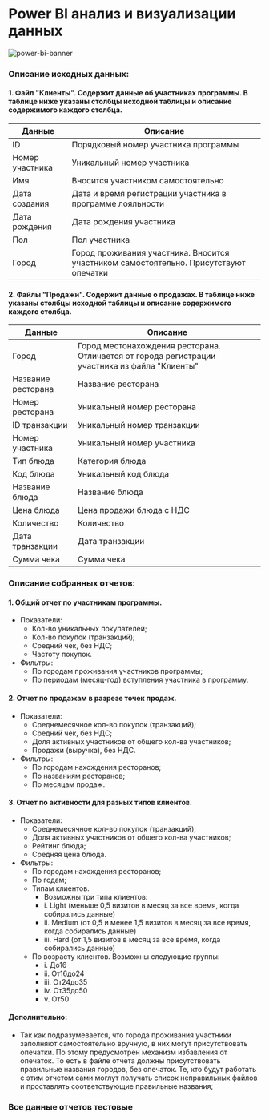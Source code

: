 # Power BI анализ и визуализации данных


![power-bi-banner](https://user-images.githubusercontent.com/43387913/56744961-1e1ae800-6782-11e9-9b1a-175dd66fba7d.jpg)


### Описание исходных данных:

#### 1. Файл "Клиенты". Содержит данные об участниках программы. В таблице ниже указаны столбцы исходной таблицы и описание содержимого каждого столбца.

| Данные          | Описание                                                                              |
|-----------------|---------------------------------------------------------------------------------------|
| ID              | Порядковый номер участника программы                                                  |
| Номер участника | Уникальный номер участника                                                            |
| Имя             | Вносится участником самостоятельно                                                    |
| Дата создания   | Дата и время регистрации участника в программе лояльности                             |
| Дата рождения   | Дата рождения участника                                                               |
| Пол             | Пол участника                                                                         |
| Город           | Город проживания участника. Вносится участником самостоятельно. Присутствуют опечатки |


#### 2. Файлы "Продажи". Содержит данные о продажах. В таблице ниже указаны столбцы исходной таблицы и описание содержимого каждого столбца.

| Данные             | Описание                                                                                       |
|--------------------|------------------------------------------------------------------------------------------------|
| Город              | Город местонахождения ресторана. Отличается от города регистрации участника из файла "Клиенты" |
| Название ресторана | Название ресторана                                                                             |
| Номер ресторана    | Уникальный номер ресторана                                                                     |
| ID транзакции      | Уникальный номер транзакции                                                                    |
| Номер участника    | Уникальный номер участника                                                                     |
| Тип блюда          | Категория блюда                                                                                |
| Код блюда          | Уникальный код блюда                                                                           |
| Название блюда     | Название блюда                                                                                 |
| Цена блюда         | Цена продажи блюда с НДС                                                                       |
| Количество         | Количество                                                                                     |
| Дата транзакции    | Дата транзакции                                                                                |
| Сумма чека         | Сумма чека                                                                                     |


### Описание собранных отчетов:

#### 1. Общий отчет по участникам программы. 
 * Показатели:
   * Кол-во уникальных покупателей;
   * Кол-во покупок (транзакций);
   * Средний чек, без НДС;
   * Частоту покупок.
 * Фильтры:
   * По городам проживания участников программы;
   * По периодам (месяц-год) вступления участника в программу.
  
#### 2. Отчет по продажам в разрезе точек продаж.
* Показатели:
   * Среднемесячное кол-во покупок (транзакций);
   * Средний чек, без НДС;
   * Доля активных участников от общего кол-ва участников;
   * Продажи (выручка), без НДС.
* Фильтры:
   * По городам нахождения ресторанов;
   * По названиям ресторанов;
   * По месяцам продаж.

#### 3. Отчет по активности для разных типов клиентов.
* Показатели:
   * Среднемесячное кол-во покупок (транзакций);
   * Доля активных участников от общего кол-ва участников;
   * Рейтинг блюда;
   * Средняя цена блюда.
* Фильтры:
   * По городам нахождения ресторанов;
   * По годам;
   * Типам клиентов. 
     * Возможны три типа клиентов:
     * i. Light (меньше 0,5 визитов в месяц за все время, когда собирались данные)
     * ii. Medium (от 0,5 и менее 1,5 визитов в месяц за все время, когда собирались данные)
     * iii. Hard (от 1,5 визитов в месяц за все время, когда собирались данные)
   * По возрасту клиентов. Возможны следующие группы:
     * i. До16
     * ii. От16до24
     * iii. От24до35
     * iv. От35до50
     * v. От50

#### Дополнительно:
* Так как подразумевается, что города проживания участники заполняют самостоятельно вручную, в них могут присутствовать опечатки. По этому предусмотрен механизм избавления от опечаток. То есть в файле отчета должны присутствовать правильные названия городов, без опечаток. Те, кто будут работать с этим отчетом сами моглут получать список неправильных файлов и проставлять соответствующие правильные названия;

### Все данные отчетов тестовые
